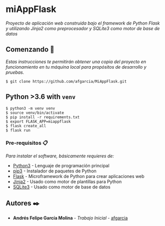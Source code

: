 # miAppFlask

_Proyecto de aplicación web construida bajo el framework de Python Flask y utilizando Jinja2 como preprocesador y SQLite3 como motor de base de datos_

## Comenzando 🚀

_Estas instrucciones te permitirán obtener una copia del proyecto en funcionamiento en tu máquina local para propósitos de desarrollo y pruebas._

    $ git clone https://github.com/afgarcia/MiAppFlask.git

Python >3.6 with `venv`
---------------------------------------

    $ python3 -m venv venv
    $ source venv/bin/activate
    $ pip install -r requirements.txt
    $ export FLASK_APP=miappflask
    $ flask create_all
    $ flask run

### Pre-requisitos 📋

_Para instalar el software, básicamente requieres de:_
* [Python3](https://www.python.org/) - Lenguaje de programación principal
* [pip3](https://pip.pypa.io/en/stable/) - Instalador de paquetes de Python
* [Flask](https://flask.palletsprojects.com/en/1.1.x/) - Microframework de Python para crear aplicaciones web
* [Jinja2](https://jinja.palletsprojects.com/en/2.11.x/) - Usado como motor de plantillas para Python
* [SQLite3](https://www.sqlite.org/version3.html) - Usado como motor de base de datos

## Autores ✒️

* **Andrés Felipe García Molina** - *Trabajo Inicial* - [afgarcia](https://github.com/afgarcia)